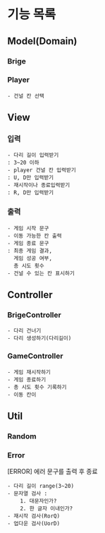 # 기능 목록

## Model(Domain)
### Brige
### Player
    - 건널 칸 선택

## View
### 입력
    - 다리 길이 입력받기
    : 3~20 이하
    - player 건널 칸 입력받기
    : U, D만 입력받기
    - 재시작이나 종료입력받기
    : R, D만 입력받기

### 출력
    - 게임 시작 문구
    - 이동 가능한 칸 출력
    - 게임 종료 문구
    : 최종 게임 결과,
      게임 성공 여부,
      총 시도 횟수 
    - 건널 수 있는 칸 표시하기

## Controller
### BrigeController
    - 다리 건너기
    - 다리 생성하기(다리길이)
### GameController
    - 게임 재시작하기
    - 게임 종료하기
    - 총 시도 횟수 기록하기
    - 이동 칸이 
## Util
### Random
### Error
 [ERROR] 에러 문구를 출력 후 종료

    - 다리 길이 range(3~20)
    - 문자열 검사 : 
        1. 대문자인가?
        2. 한 글자 이내인가?
    - 재시작 검사(RorQ)
    - 업다운 검사(UorD)

